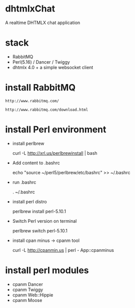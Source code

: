 # dhtmlxChat 

A realtime DHTMLX chat application 

# stack
  - RabbitMQ
  - Perl(5.16) / Dancer / Twiggy
  - dhtmlx 4.0 + a simple websocket client
  
# install RabbitMQ 

	http://www.rabbitmq.com/

	http://www.rabbitmq.com/download.html


# install Perl environment

* install perlbrew

	curl -L http://xrl.us/perlbrewinstall | bash


* Add content to .bashrc

	echo "source ~/perl5/perlbrew/etc/bashrc" >> ~/.bashrc


* run .bashrc

	. ~/.bashrc


* install perl distro

   perlbrew install perl-5.10.1


* Switch Perl version on terminal

	perlbrew switch perl-5.10.1


* install cpan minus -> cpanm tool

	curl -L http://cpanmin.us | perl - App::cpanminus


# install perl modules

  * cpanm Dancer
  * cpanm Twiggy
  * cpanm Web::Hippie
  * cpanm Moose
